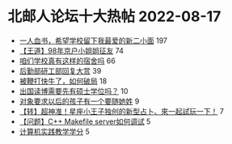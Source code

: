 # 北邮人论坛十大热帖 2022-08-17

- [一人血书，希望学校留下我最爱的新二小面](https://bbs.byr.cn/article/Food/520391) 197
- [【王道】98年京户小姐姐征友](https://bbs.byr.cn/article/Friends/2029184) 74
- [咱们学校真有这样的宿舍吗](https://bbs.byr.cn/article/Picture/3327422) 66
- [后勤部研工部回复大赏](https://bbs.byr.cn/article/Talking/6357685) 39
- [被鞭打快牛了，如何破局](https://bbs.byr.cn/article/WorkLife/1190081) 18
- [出国读博需要先有硕士学位吗？](https://bbs.byr.cn/article/GoAbroad/388391) 10
- [对象要求以后的孩子有一个要随她姓](https://bbs.byr.cn/article/Feeling/3191513) 9
- [【转】超神准！星座小王子独创的新型占卜、來一起試玩一下！](https://bbs.byr.cn/article/Constellations/326533) 7
- [【问题】C++ Makefile server如何调试](https://bbs.byr.cn/article/CPP/102117) 5
- [计算机实践教学学分](https://bbs.byr.cn/article/StudyShare/204689) 5


